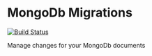 # MongoDb Migrations

[![Build Status](https://travis-ci.org/gruberro/php-mongo-migrations.svg?branch=master)](https://travis-ci.org/gruberro/php-mongo-migrations)

Manage changes for your MongoDb documents

